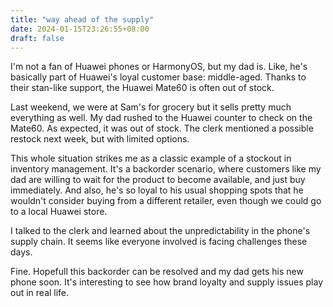 ```yaml
---
title: "way ahead of the supply"
date: 2024-01-15T23:26:55+08:00
draft: false
---
```


I'm not a fan of Huawei phones or HarmonyOS, but my dad is. Like, he's basically part of Huawei's loyal customer base: middle-aged. Thanks to their stan-like support, the Huawei Mate60 is often out of stock.

Last weekend, we were at Sam's for grocery but it sells pretty much everything as well. My dad rushed to the Huawei counter to check on the Mate60. As expected, it was out of stock. The clerk mentioned a possible restock next week, but with limited options.

This whole situation strikes me as a classic example of a stockout in inventory management. It's a backorder scenario, where customers like my dad are willing to wait for the product to become available, and just buy immediately. And also, he's so loyal to his usual shopping spots that he wouldn't consider buying from a different retailer, even though we could go to a local Huawei store.

I talked to the clerk and learned about the unpredictability in the phone's supply chain. It seems like everyone involved is facing challenges these days.

Fine. Hopefull this backorder can be resolved and my dad gets his new phone soon. It's interesting to see how brand loyalty and supply issues play out in real life.
